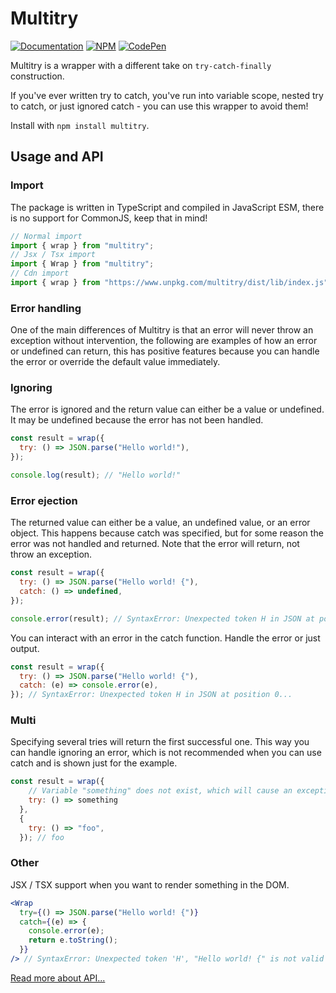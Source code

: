 # Multitry

[![Documentation](https://img.shields.io/badge/Documentation-3178C6.svg?logo=typescript&logoColor=ffffff)][DOCS_URL]
[![NPM](https://img.shields.io/npm/v/multitry.svg?style=&labelColor=cb0000&color=000000&label=NPM&logo=npm)][NPM_URL]
[![CodePen](https://img.shields.io/badge/CodePen-000000.svg?style=&logo=CodePen)][CODEPEN_URL]

[DOCS_URL]: https://mineejo.github.io/multitry/

[NPM_URL]: https://www.npmjs.com/package/multitry?activeTab=readme

[CODEPEN_URL]: https://codepen.io/mineejo/pen/abRNQwo

Multitry is a wrapper with a different take on `try-catch-finally` construction.

If you've ever written try to catch, you've run into variable scope, nested try to catch, or just ignored catch - you
can use this wrapper to avoid them!

Install with `npm install multitry`.

## Usage and API

### Import

The package is written in TypeScript and compiled in JavaScript ESM, there is no support for CommonJS, keep that in
mind!

```jsx
// Normal import
import { wrap } from "multitry";
// Jsx / Tsx import
import { Wrap } from "multitry";
// Cdn import
import { wrap } from "https://www.unpkg.com/multitry/dist/lib/index.js";
```

### Error handling

One of the main differences of Multitry is that an error will never throw an exception without intervention, the
following are examples of how an error or undefined can return, this has positive features because you can handle the
error or override the default value immediately.

### Ignoring

The error is ignored and the return value can either be a value or undefined. It may be undefined because the error has
not been handled.

```js
const result = wrap({
  try: () => JSON.parse("Hello world!"),
});

console.log(result); // "Hello world!"
```

### Error ejection

The returned value can either be a value, an undefined value, or an error object. This happens because catch was
specified, but for some reason the error was not handled and returned. Note that the error will return, not throw an
exception.

```js
const result = wrap({
  try: () => JSON.parse("Hello world! {"),
  catch: () => undefined,
});

console.error(result); // SyntaxError: Unexpected token H in JSON at position 0...
```

You can interact with an error in the catch function. Handle the error or just output.

```js
const result = wrap({
  try: () => JSON.parse("Hello world! {"),
  catch: (e) => console.error(e),
}); // SyntaxError: Unexpected token H in JSON at position 0...
```

### Multi

Specifying several tries will return the first successful one. This way you can handle ignoring an error, which is not
recommended when you can use catch and is shown just for the example.

```javascript
const result = wrap({
    // Variable "something" does not exist, which will cause an exception.
    try: () => something
  },
  {
    try: () => "foo",
  }); // foo
```

### Other

JSX / TSX support when you want to render something in the DOM.

```jsx
<Wrap
  try={() => JSON.parse("Hello world! {")}
  catch={(e) => {
    console.error(e);
    return e.toString();
  }}
/> // SyntaxError: Unexpected token 'H', "Hello world! {" is not valid JSON
```

[Read more about API...][DOCS_URL]